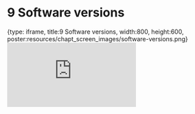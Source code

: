 # 9 Software versions
 
{type: iframe, title:9 Software versions, width:800, height:600, poster:resources/chapt_screen_images/software-versions.png}
![](https://hutchdatascience.org/Tools_for_Reproducible_Workflows_in_R/software-versions.html)
 

 
